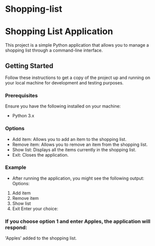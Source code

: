 # Shopping-list
# Shopping List Application

This project is a simple Python application that allows you to manage a shopping list through a command-line interface.

## Getting Started

Follow these instructions to get a copy of the project up and running on your local machine for development and testing purposes.

### Prerequisites

Ensure you have the following installed on your machine:
- Python 3.x

### Options
- Add item: Allows you to add an item to the shopping list.
- Remove item: Allows you to remove an item from the shopping list.
- Show list: Displays all the items currently in the shopping list.
- Exit: Closes the application.

### Example
 - After running the application, you might see the following output:
Options:
1. Add item
2. Remove item
3. Show list
4. Exit
Enter your choice:

### If you choose option 1 and enter Apples, the application will respond:
'Apples' added to the shopping list.
